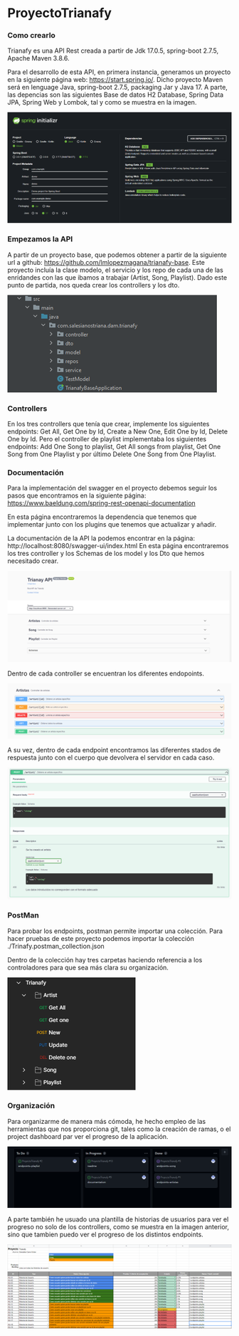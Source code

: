 # ProyectoTrianafy


### Como crearlo

Trianafy es una API Rest creada a partir de Jdk 17.0.5, spring-boot 2.7.5,
Apache Maven 3.8.6.

Para el desarrollo de esta API, en primera instancia, generamos un proyecto
en la siguiente página web: https://start.spring.io/. Dicho proyecto Maven
será en lenguage Java, spring-boot 2.7.5, packaging Jar y Java 17. A parte,
las depencias son las siguientes Base de datos H2 Database, Spring Data JPA,
Spring Web y Lombok, tal y como se muestra en la imagen.

<img src="./resources/SpringInitializr.png"/>


### Empezamos la API

A partir de un proyecto base, que podemos obtener a partir de la siguiente url
a github: https://github.com/lmlopezmagana/trianafy-base. Este proyecto incluía
la clase modelo, el servicio y los repo de cada una de las enridandes con las
que ibamos a trabajar (Artist, Song, Playlist). Dado este punto de partida, nos
queda crear los controllers y los dto.

<img src="./resources/partida.png"/>


### Controllers

En los tres controllers que tenía que crear, implemente los siguientes endpoints:
Get All, Get One by Id, Create a New One, Edit One by Id, Delete One by Id. Pero
el controller de playlist implementaba los siguientes endpoints: Add One Song
to playlist, Get All songs from playlist, Get One Song from One Playlist y por
último Delete One Song from One Playlist.


### Documentación

Para la implementación del swagger en el proyecto debemos seguir los pasos que encontramos
en la siguiente página: https://www.baeldung.com/spring-rest-openapi-documentation

En esta página encontraremos la dependencia que tenemos que implementar junto con los
plugins que tenemos que actualizar y añadir.

La documentación de la API la podemos encontrar en la página: http://localhost:8080/swagger-ui/index.html
En esta página encontraremos los tres controller y los Schemas de los model y los
Dto que hemos necesitado crear.

<img src="./resources/documentationLanding.png"/>

Dentro de cada controller se encuentran los diferentes endopoints.

<img src="./resources/documentationController.png"/>

A su vez, dentro de cada endpoint encontramos las diferentes stados de respuesta junto
con el cuerpo que devolvera el servidor en cada caso.

<img src="./resources/documentationEndpoint.png"/>


### PostMan

Para probar los endpoints, postman permite importar una colección. Para hacer pruebas de
este proyecto podemos importar la colección ./Trinafy.postman_collection.json

Dentro de la colección hay tres carpetas haciendo referencia a los controladores para que
sea más clara su organización.

<img src="./resources/postman.png"/>


### Organización

Para organizarme de manera más cómoda, he hecho empleo de las herramientas que nos proporciona
git, tales como la creación de ramas, o el project dashboard par ver el progreso de la aplicación.

<img src="./resources/dashboard.png"/>

A parte también he usuado una plantilla de historias de usuarios para ver el progreso no solo de los
controllers, como se muestra en la imagen anterior, sino que tambien puedo ver el progreso de los
distintos endpoints.

<img src="./resources/historias.png"/>

